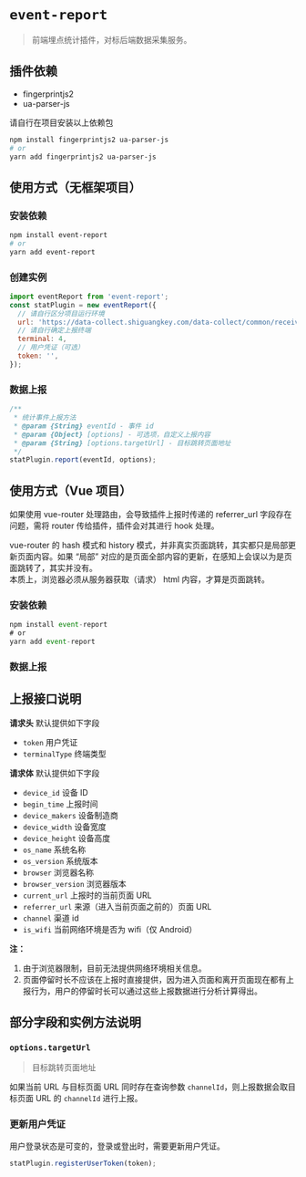 # `event-report`

> 前端埋点统计插件，对标后端数据采集服务。

## 插件依赖

- fingerprintjs2
- ua-parser-js

请自行在项目安装以上依赖包

```bash
npm install fingerprintjs2 ua-parser-js
# or
yarn add fingerprintjs2 ua-parser-js
```

## 使用方式（无框架项目）

### 安装依赖

```bash
npm install event-report
# or
yarn add event-report
```

### 创建实例

```js
import eventReport from 'event-report';
const statPlugin = new eventReport({
  // 请自行区分项目运行环境
  url: 'https://data-collect.shiguangkey.com/data-collect/common/receive',
  // 请自行确定上报终端
  terminal: 4,
  // 用户凭证（可选）
  token: '',
});
```

### 数据上报

```js
/**
 * 统计事件上报方法
 * @param {String} eventId - 事件 id
 * @param {Object} [options] - 可选项，自定义上报内容
 * @param {String} [options.targetUrl] - 目标跳转页面地址
 */
statPlugin.report(eventId, options);
```

## 使用方式（Vue 项目）

如果使用 vue-router 处理路由，会导致插件上报时传递的 referrer_url 字段存在问题，需将 router 传给插件，插件会对其进行 hook 处理。

vue-router 的 hash 模式和 history 模式，并非真实页面跳转，其实都只是局部更新页面内容。如果 “局部” 对应的是页面全部内容的更新，在感知上会误以为是页面跳转了，其实并没有。  
本质上，浏览器必须从服务器获取（请求） html 内容，才算是页面跳转。

### 安装依赖

```js
npm install event-report
# or
yarn add event-report
```

<!--
将 StatisticsPlugin 的实例放到 Vue 的原型对象上，所有 Vue 实例都可通过 `this.$eventReport` 访问 StatisticsPlugin 实例。 -->

### 数据上报

## 上报接口说明

**请求头** 默认提供如下字段

- `token` 用户凭证
- `terminalType` 终端类型

**请求体** 默认提供如下字段

- `device_id` 设备 ID
- `begin_time` 上报时间
- `device_makers` 设备制造商
- `device_width` 设备宽度
- `device_height` 设备高度
- `os_name` 系统名称
- `os_version` 系统版本
- `browser` 浏览器名称
- `browser_version` 浏览器版本
- `current_url` 上报时的当前页面 URL
- `referrer_url` 来源（进入当前页面之前的）页面 URL
- `channel` 渠道 id
- `is_wifi` 当前网络环境是否为 wifi（仅 Android）

**注：**

1. 由于浏览器限制，目前无法提供网络环境相关信息。
2. 页面停留时长不应该在上报时直接提供，因为进入页面和离开页面现在都有上报行为，用户的停留时长可以通过这些上报数据进行分析计算得出。

## 部分字段和实例方法说明

### `options.targetUrl`

> 目标跳转页面地址

如果当前 URL 与目标页面 URL 同时存在查询参数 `channelId`，则上报数据会取目标页面 URL 的 `channelId` 进行上报。

### 更新用户凭证

用户登录状态是可变的，登录或登出时，需要更新用户凭证。

```js
statPlugin.registerUserToken(token);
```
